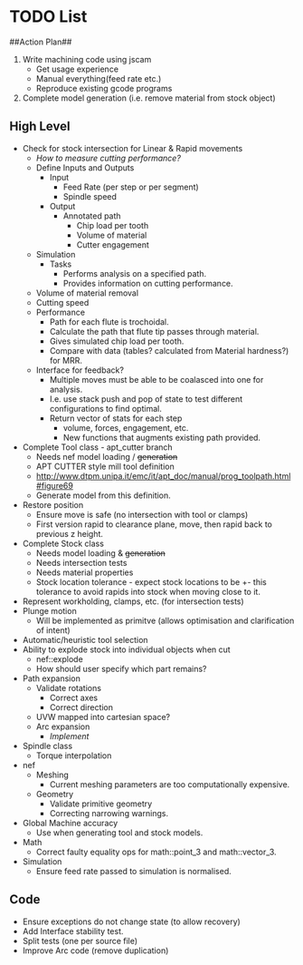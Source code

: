 # TODO List #

##Action Plan##
 1. Write machining code using jscam
    * Get usage experience
    * Manual everything(feed rate etc.)
    * Reproduce existing gcode programs
 2. Complete model generation (i.e. remove material from stock object)

## High Level ##
 * Check for stock intersection for Linear & Rapid movements
    - *How to measure cutting performance?*
    - Define Inputs and Outputs
       - Input
          - Feed Rate (per step or per segment)
          - Spindle speed
       - Output
          - Annotated path
             - Chip load per tooth
             - Volume of material
             - Cutter engagement
    - Simulation
       - Tasks
          - Performs analysis on a specified path.
          - Provides information on cutting performance.
    - Volume of material removal
    - Cutting speed
    - Performance
       - Path for each flute is trochoidal. 
       - Calculate the path that flute tip passes through material.
       - Gives simulated chip load per tooth.
       - Compare with data (tables? calculated from Material hardness?) for MRR.
    - Interface for feedback?
       - Multiple moves must be able to be coalasced into one for analysis.
       - I.e. use stack push and pop of state to test different configurations to find optimal.
       - Return vector of stats for each step
          - volume, forces, engagement, etc.
          - New functions that augments existing path provided.
 * Complete Tool class - apt_cutter branch
    - Needs nef model loading / ~~generation~~
    - APT CUTTER style mill tool definition
    - http://www.dtpm.unipa.it/emc/it/apt_doc/manual/prog_toolpath.html#figure69
    - Generate model from this definition.
 * Restore position
    - Ensure move is safe (no intersection with tool or clamps)
    - First version rapid to clearance plane, move, then rapid back to previous z height.
 * Complete Stock class
    - Needs model loading & ~~generation~~
    - Needs intersection tests
    - Needs material properties
    - Stock location tolerance - expect stock locations to be +- this tolerance to avoid rapids into stock when moving close to it.
 * Represent workholding, clamps, etc. (for intersection tests)
 * Plunge motion
    * Will be implemented as primitve (allows optimisation and clarification of intent)
 * Automatic/heuristic tool selection
 * Ability to explode stock into individual objects when cut
    - nef::explode
    - How should user specify which part remains?
 * Path expansion
    - Validate rotations
       - Correct axes
       - Correct direction
    - UVW mapped into cartesian space?
    - Arc expansion
       - *Implement*
 * Spindle class
    - Torque interpolation
 * nef
    - Meshing 
       - Current meshing parameters are too computationally expensive.
    - Geometry
       - Validate primitive geometry
       - Correcting narrowing warnings.
 * Global Machine accuracy
    - Use when generating tool and stock models.
 * Math
    - Correct faulty equality ops for math::point_3 and math::vector_3.
 * Simulation
    - Ensure feed rate passed to simulation is normalised.


## Code ##
 * Ensure exceptions do not change state (to allow recovery)
 * Add Interface stability test.
 * Split tests (one per source file)
 * Improve Arc code (remove duplication)
